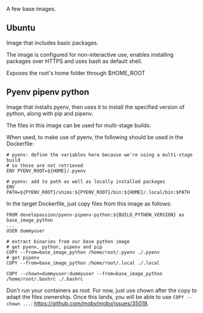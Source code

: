 A few base images.

## Ubuntu
Image that includes basic packages.

The image is configured for non-interactive use, enables installing packages over HTTPS and uses bash as default shell.

Exposes the root's home folder through $HOME_ROOT

## Pyenv pipenv python
Image that installs pyenv, then uses it to install the specified version of python, along with pip and pipenv. 

The files in this image can be used for multi-stage builds.

When used, to make use of pyenv, the following should be used in the Dockerfile:

```
# pyenv: define the variables here because we're using a multi-stage build
# so those are not retrieved
ENV PYENV_ROOT=${HOME}/.pyenv

# pyenv: add to path as well as locally installed packages
ENV PATH=${PYENV_ROOT}/shims:${PYENV_ROOT}/bin:${HOME}/.local/bin:$PATH
```

In the target Dockerfile, just copy files from this image as follows:

```
FROM developassion/pyenv-pipenv-python:${BUILD_PYTHON_VERSION} as base_image_python
...
USER dummyuser

# extract binaries from our base python image
# get pyenv, python, pipenv and pip
COPY --from=base_image_python /home/root/.pyenv ./.pyenv
# get pipenv
COPY --from=base_image_python /home/root/.local ./.local

COPY --chown=dummyuser:dummyuser --from=base_image_python /home/root/.bashrc ./.bashrc
```

Don't run your containers as root. For now, just use chown after the copy to adapt the files ownership. Once this lands, you will be able to use `COPY --chown ...`: https://github.com/moby/moby/issues/35018.